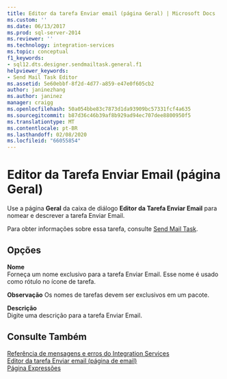 ```yaml
---
title: Editor da tarefa Enviar email (página Geral) | Microsoft Docs
ms.custom: ''
ms.date: 06/13/2017
ms.prod: sql-server-2014
ms.reviewer: ''
ms.technology: integration-services
ms.topic: conceptual
f1_keywords:
- sql12.dts.designer.sendmailtask.general.f1
helpviewer_keywords:
- Send Mail Task Editor
ms.assetid: 5e60ebbf-8f2d-4d77-a859-e47e0f605cb2
author: janinezhang
ms.author: janinez
manager: craigg
ms.openlocfilehash: 50a054bbe83c7873d1da93909bc57331fcf4a635
ms.sourcegitcommit: b87d36c46b39af8b929ad94ec707dee8800950f5
ms.translationtype: MT
ms.contentlocale: pt-BR
ms.lasthandoff: 02/08/2020
ms.locfileid: "66055854"
---
```

# <a name="send-mail-task-editor-general-page"></a>Editor da Tarefa Enviar Email (página Geral)
  Use a página **Geral** da caixa de diálogo **Editor da Tarefa Enviar Email** para nomear e descrever a tarefa Enviar Email.  
  
 Para obter informações sobre essa tarefa, consulte [Send Mail Task](control-flow/send-mail-task.md).  
  
## <a name="options"></a>Opções  
 **Nome**  
 Forneça um nome exclusivo para a tarefa Enviar Email. Esse nome é usado como rótulo no ícone de tarefa.  
  
 **Observação** Os nomes de tarefas devem ser exclusivos em um pacote.  
  
 **Descrição**  
 Digite uma descrição para a tarefa Enviar Email.  
  
## <a name="see-also"></a>Consulte Também  
 [Referência de mensagens e erros do Integration Services](../../2014/integration-services/integration-services-error-and-message-reference.md)   
 [Editor da tarefa Enviar email &#40;página de email&#41;](../../2014/integration-services/send-mail-task-editor-mail-page.md)   
 [Página Expressões](expressions/expressions-page.md)  
  
  

